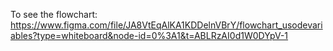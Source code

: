 To see the flowchart:
https://www.figma.com/file/JA8VtEqAlKA1KDDelnVBrY/flowchart_usodevariables?type=whiteboard&node-id=0%3A1&t=ABLRzAI0d1W0DYpV-1
